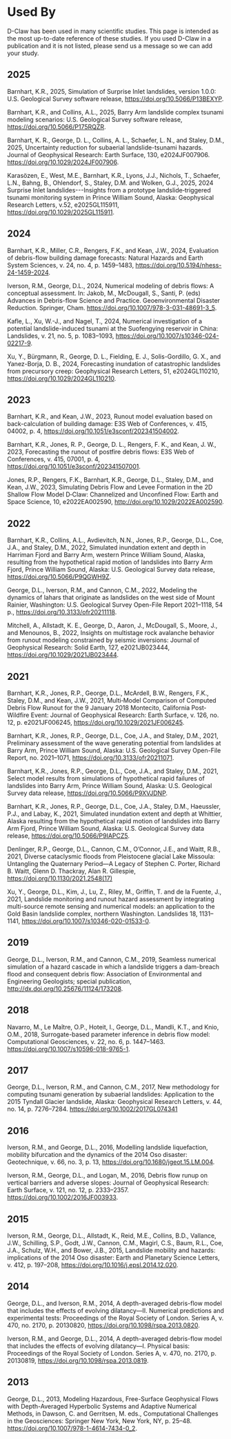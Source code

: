 # Used By

D-Claw has been used in many scientific studies. This page is intended as the most up-to-date reference of these studies. If you used D-Claw in a publication and it is not listed, please send us a message so we can add your study.

## 2025

Barnhart, K.R., 2025, Simulation of Surprise Inlet landslides, version 1.0.0: U.S. Geological Survey software release, <https://doi.org/10.5066/P13BEXYP>.

Barnhart, K.R., and Collins, A.L., 2025, Barry Arm landslide complex tsunami modeling scenarios: U.S. Geological Survey software release, <https://doi.org/10.5066/P175RQZR>.

Barnhart, K. R., George, D. L., Collins, A. L., Schaefer, L. N., and Staley, D.M., 2025, Uncertainty reduction for subaerial landslide-tsunami hazards. Journal of Geophysical Research: Earth Surface, 130, e2024JF007906. <https://doi.org/10.1029/2024JF007906>.

Karasözen, E., West, M.E., Barnhart, K.R., Lyons, J.J., Nichols, T., Schaefer, L.N., Bahng, B., Ohlendorf, S., Staley, D.M. and Wolken, G.J., 2025, 2024 Surprise Inlet landslides---Insights from a prototype landslide‐triggered tsunami monitoring system in Prince William Sound, Alaska: Geophysical Research Letters, v.52, e2025GL115911, <https://doi.org/10.1029/2025GL115911>.


## 2024

Barnhart, K.R., Miller, C.R., Rengers, F.K., and Kean, J.W., 2024, Evaluation of debris-flow building damage forecasts: Natural Hazards and Earth System Sciences, v. 24, no. 4, p. 1459–1483, <https://doi.org/10.5194/nhess-24-1459-2024>.

Iverson, R.M., George, D.L., 2024,  Numerical modeling of debris flows: A conceptual assessment. In: Jakob, M., McDougall, S., Santi, P. (eds) Advances in Debris-flow Science and Practice. Geoenvironmental Disaster Reduction. Springer, Cham. <https://doi.org/10.1007/978-3-031-48691-3_5>.

Kafle, L., Xu, W.-J., and Nagel, T., 2024, Numerical investigation of a potential landslide-induced tsunami at the Suofengying reservoir in China: Landslides, v. 21, no. 5, p. 1083–1093, <https://doi.org/10.1007/s10346-024-02217-9>.

Xu, Y., Bürgmann, R., George, D. L., Fielding, E. J., Solis-Gordillo, G. X., and Yanez-Borja, D. B., 2024, Forecasting inundation of catastrophic landslides from precursory creep: Geophysical Research Letters, 51, e2024GL110210, <https://doi.org/10.1029/2024GL110210>.


## 2023

Barnhart, K.R., and Kean, J.W., 2023, Runout model evaluation based on back-calculation of building damage: E3S Web of Conferences, v. 415, 04002, p. 4, <https://doi.org/10.1051/e3sconf/202341504002>.

Barnhart, K.R., Jones, R. P., George, D. L., Rengers, F. K., and Kean, J. W., 2023, Forecasting the runout of postfire debris flows: E3S Web of Conferences, v. 415, 07001, p. 4, <https://doi.org/10.1051/e3sconf/202341507001>.

Jones, R.P., Rengers, F.K., Barnhart, K.R., George, D.L., Staley, D.M., and Kean, J.W., 2023, Simulating Debris Flow and Levee Formation in the 2D Shallow Flow Model D‐Claw: Channelized and Unconfined Flow: Earth and Space Science, 10, e2022EA002590, <http://doi.org/10.1029/2022EA002590>.

## 2022

Barnhart, K.R., Collins, A.L., Avdievitch, N.N., Jones, R.P., George, D.L., Coe, J.A., and Staley, D.M., 2022, Simulated inundation extent and depth in Harriman Fjord and Barry Arm, western Prince William Sound, Alaska, resulting from the hypothetical rapid motion of landslides into Barry Arm Fjord, Prince William Sound, Alaska: U.S. Geological Survey data release, <https://doi.org/10.5066/P9QGWH9Z>.

George, D.L., Iverson, R.M., and Cannon, C.M., 2022, Modeling the dynamics of lahars that originate as landslides on the west side of Mount Rainier, Washington: U.S. Geological Survey Open-File Report 2021–1118, 54 p., <https://doi.org/10.3133/ofr20211118>.

Mitchell, A., Allstadt, K. E., George, D., Aaron, J., McDougall, S., Moore, J., and Menounos, B., 2022, Insights on multistage rock avalanche behavior from runout modeling constrained by seismic inversions: Journal of Geophysical Research: Solid Earth, 127, e2021JB023444, <https://doi.org/10.1029/2021JB023444>.

## 2021

Barnhart, K.R., Jones, R.P., George, D.L., McArdell, B.W., Rengers, F.K., Staley, D.M., and Kean, J.W., 2021, Multi‐Model Comparison of Computed Debris Flow Runout for the 9 January 2018 Montecito, California Post‐Wildfire Event: Journal of Geophysical Research: Earth Surface, v. 126, no. 12, p. e2021JF006245, <https://doi.org/10.1029/2021JF006245>.

Barnhart, K.R., Jones, R.P., George, D.L., Coe, J.A., and Staley, D.M., 2021, Preliminary assessment of the wave generating potential from landslides at Barry Arm, Prince William Sound, Alaska: U.S. Geological Survey Open-File Report, no. 2021–1071, <https://doi.org/10.3133/ofr20211071>.

Barnhart, K.R., Jones, R.P., George, D.L., Coe, J.A., and Staley, D.M., 2021, Select model results from simulations of hypothetical rapid failures of landslides into Barry Arm, Prince William Sound, Alaska: U.S. Geological Survey data release, <https://doi.org/10.5066/P9XVJDNP>.

Barnhart, K.R., Jones, R.P., George, D.L., Coe, J.A., Staley, D.M., Haeussler, P.J., and Labay, K., 2021, Simulated inundation extent and depth at Whittier, Alaska resulting from the hypothetical rapid motion of landslides into Barry Arm Fjord, Prince William Sound, Alaska: U.S. Geological Survey data release, <https://doi.org/10.5066/P9IAPCZ5>.

Denlinger, R.P., George, D.L., Cannon, C.M., O’Connor, J.E., and Waitt, R.B., 2021, Diverse cataclysmic floods from Pleistocene glacial Lake Missoula:  Untangling the Quaternary Period—A Legacy of Stephen C. Porter, Richard B. Waitt, Glenn D. Thackray, Alan R. Gillespie, <https://doi.org/10.1130/2021.2548(17)>

Xu, Y., George, D.L., Kim, J., Lu, Z., Riley, M., Griffin, T. and de la Fuente, J., 2021, Landslide monitoring and runout hazard assessment by integrating multi-source remote sensing and numerical models: an application to the Gold Basin landslide complex, northern Washington. Landslides 18, 1131–1141, <https://doi.org/10.1007/s10346-020-01533-0>.


## 2019

George, D.L., Iverson, R.M., and Cannon, C.M., 2019, Seamless numerical simulation of a hazard cascade in which a landslide triggers a dam-breach flood and consequent debris flow: Association of Environmental and Engineering Geologists; special publication, <http://dx.doi.org/10.25676/11124/173208>.

## 2018

Navarro, M., Le Maître, O.P., Hoteit, I., George, D.L., Mandli, K.T., and Knio, O.M., 2018, Surrogate-based parameter inference in debris flow model: Computational Geosciences, v. 22, no. 6, p. 1447–1463. <https://doi.org/10.1007/s10596-018-9765-1>.

## 2017

George, D.L., Iverson, R.M., and Cannon, C.M., 2017, New methodology for computing tsunami generation by subaerial landslides: Application to the 2015 Tyndall Glacier landslide, Alaska: Geophysical Research Letters, v. 44, no. 14, p. 7276–7284. <https://doi.org/10.1002/2017GL074341>


## 2016

Iverson, R.M., and George, D.L., 2016, Modelling landslide liquefaction, mobility bifurcation and the dynamics of the 2014 Oso disaster: Geotechnique, v. 66, no. 3, p. 13, <https://doi.org/10.1680/jgeot.15.LM.004>.

Iverson, R.M., George, D.L., and Logan, M., 2016, Debris flow runup on vertical barriers and adverse slopes: Journal of Geophysical Research: Earth Surface, v. 121, no. 12, p. 2333–2357.  
<https://doi.org/10.1002/2016JF003933>.


## 2015

Iverson, R.M., George, D.L., Allstadt, K., Reid, M.E., Collins, B.D., Vallance, J.W., Schilling, S.P., Godt, J.W., Cannon, C.M., Magirl, C.S., Baum, R.L., Coe, J.A., Schulz, W.H., and Bower, J.B., 2015, Landslide mobility and hazards: implications of the 2014 Oso disaster: Earth and Planetary Science Letters, v. 412, p. 197–208, <https://doi.org/10.1016/j.epsl.2014.12.020>.


## 2014

George, D.L., and Iverson, R.M., 2014, A depth-averaged debris-flow model that includes the effects of evolving dilatancy—II. Numerical predictions and experimental tests: Proceedings of the Royal Society of London. Series A, v. 470, no. 2170, p. 20130820, <https://doi.org/10.1098/rspa.2013.0820>.

Iverson, R.M., and George, D.L., 2014, A depth-averaged debris-flow model that includes the effects of evolving dilatancy—I. Physical basis: Proceedings of the Royal Society of London. Series A, v. 470, no. 2170, p. 20130819, <https://doi.org/10.1098/rspa.2013.0819>.

## 2013

George, D.L., 2013, Modeling Hazardous, Free-Surface Geophysical Flows with Depth-Averaged Hyperbolic Systems and Adaptive Numerical Methods, in Dawson, C. and Gerritsen, M. eds., Computational Challenges in the Geosciences: Springer New York, New York, NY, p. 25–48. <https://doi.org/10.1007/978-1-4614-7434-0_2>.

